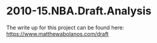 # 2010-15.NBA.Draft.Analysis

The write up for this project can be found here: https://www.matthewabolanos.com/draft
